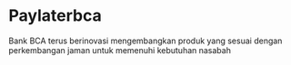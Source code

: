 # Paylaterbca
Bank BCA terus berinovasi mengembangkan produk yang sesuai dengan perkembangan jaman untuk memenuhi kebutuhan nasabah
